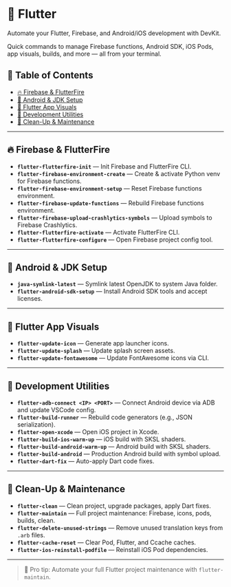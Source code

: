# 💙 Flutter

Automate your Flutter, Firebase, and Android/iOS development with DevKit.

Quick commands to manage Firebase functions, Android SDK, iOS Pods, app visuals, builds, and more — all from your terminal.

## 📑 Table of Contents

- [🔥 Firebase & FlutterFire](#-firebase--flutterfire)
- [🧠 Android & JDK Setup](#-android--jdk-setup)
- [🎨 Flutter App Visuals](#-flutter-app-visuals)
- [🔌 Development Utilities](#-development-utilities)
- [🧹 Clean-Up & Maintenance](#-clean-up--maintenance)

---

## 🔥 Firebase & FlutterFire

- **`flutter-flutterfire-init`** — Init Firebase and FlutterFire CLI.
- **`flutter-firebase-environment-create`** — Create & activate Python venv for Firebase functions.
- **`flutter-firebase-environment-setup`** — Reset Firebase functions environment.
- **`flutter-firebase-update-functions`** — Rebuild Firebase functions environment.
- **`flutter-firebase-upload-crashlytics-symbols`** — Upload symbols to Firebase Crashlytics.
- **`flutter-flutterfire-activate`** — Activate FlutterFire CLI.
- **`flutter-flutterfire-configure`** — Open Firebase project config tool.

---

## 🧠 Android & JDK Setup

- **`java-symlink-latest`** — Symlink latest OpenJDK to system Java folder.
- **`flutter-android-sdk-setup`** — Install Android SDK tools and accept licenses.

---

## 🎨 Flutter App Visuals

- **`flutter-update-icon`** — Generate app launcher icons.
- **`flutter-update-splash`** — Update splash screen assets.
- **`flutter-update-fontawesome`** — Update FontAwesome icons via CLI.

---

## 🔌 Development Utilities

- **`flutter-adb-connect <IP> <PORT>`** — Connect Android device via ADB and update VSCode config.
- **`flutter-build-runner`** — Rebuild code generators (e.g., JSON serialization).
- **`flutter-open-xcode`** — Open iOS project in Xcode.
- **`flutter-build-ios-warm-up`** — iOS build with SKSL shaders.
- **`flutter-build-android-warm-up`** — Android build with SKSL shaders.
- **`flutter-build-android`** — Production Android build with symbol upload.
- **`flutter-dart-fix`** — Auto-apply Dart code fixes.

---

## 🧹 Clean-Up & Maintenance

- **`flutter-clean`** — Clean project, upgrade packages, apply Dart fixes.
- **`flutter-maintain`** — Full project maintenance: Firebase, icons, pods, builds, clean.
- **`flutter-delete-unused-strings`** — Remove unused translation keys from `.arb` files.
- **`flutter-cache-reset`** — Clear Pod, Flutter, and Ccache caches.
- **`flutter-ios-reinstall-podfile`** — Reinstall iOS Pod dependencies.

---

> 🚀 Pro tip: Automate your full Flutter project maintenance with `flutter-maintain`.
